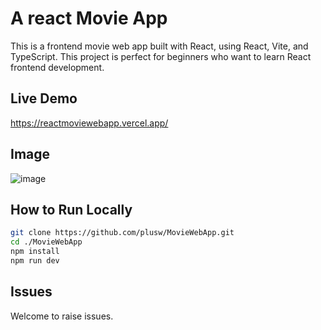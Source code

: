 # A react Movie App
This is a frontend movie web app built with React, using React, Vite, and TypeScript. This project is perfect for beginners who want to learn React frontend development.
## Live Demo
https://reactmoviewebapp.vercel.app/
## Image
![image](https://github.com/user-attachments/assets/34377431-83dc-4954-b29a-e390a7d1d35d)
## How to Run Locally
```bash
git clone https://github.com/plusw/MovieWebApp.git
cd ./MovieWebApp
npm install
npm run dev
```
## Issues
Welcome to raise issues.
